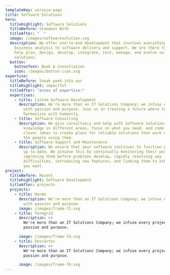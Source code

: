 ```yaml
---
templateKey: service-page
title: Software Solutions
hero:
  titleHighlight: Software Solutions
  titleBefore: Standout With
  titleAfter: "  "
  image: /images/softwaresolution.svg
  description: We offer end-to-end development that involves everything from
    business analysis to software delivery and support. We are there for you to
    help plan, design, develop, integrate, test, manage, and evolve software
    solutions.
  button:
    buttonText: Book A Consultation
    icon: /images/button-icon.svg
expertise:
  titleBefore: Sneak peek into our
  titleHighlight: impactful
  titleAfter: "areas of expertise:"
  expertises:
    - title: Custom Software Development
      description: We're more than an IT Solutions Company; we infuse every project
        with passion and purpose. Join us in creating a future where technology
        harmonizes with humanity.
    - title: Software Consulting
      description: We give consultancy and help with Software solutions. We use our
        knowledge in different areas, focus on what you need, and come up with
        clever ideas to create plans for reliable solutions that work well for
        the people using them.
    - title: Software Support and Maintenance
      description: We ensure that your software continues to function properly and is
        up to date. We achieve this by continually monitoring their performance,
        improving them before problems develop, rapidly resolving any
        difficulties, introducing new features, and linking them to other things
        you want.
project:
  titleBefore: Recent
  titleHighlight: Software Development
  titleAfter: projects
  projects:
    - title: Wonde
      description: We're more than an IT Solutions Company; we infuse every project
        with passion and purpose.
      image: /images/frame-71.svg
    - title: Termgrid
      description: >+
        We're more than an IT Solutions Company; we infuse every project with
        passion and purpose.

      image: /images/frame-74.svg
    - title: Descartes
      description: >+
        We're more than an IT Solutions Company; we infuse every project with
        passion and purpose.

      image: /images/frame-76.svg
---
```

